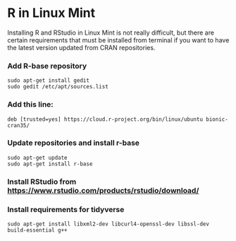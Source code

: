 # R in Linux Mint

Installing R and RStudio in Linux Mint is not really difficult, but there are certain requirements that must be installed from terminal if you want to have the latest version updated from CRAN repositories.

### Add R-base repository

```
sudo apt-get install gedit
sudo gedit /etc/apt/sources.list
```

### Add this line:

```    
deb [trusted=yes] https://cloud.r-project.org/bin/linux/ubuntu bionic-cran35/
```
### Update repositories and install r-base

```
sudo apt-get update
sudo apt-get install r-base
```

### Install RStudio from https://www.rstudio.com/products/rstudio/download/

### Install requirements for tidyverse

```
sudo apt-get install libxml2-dev libcurl4-openssl-dev libssl-dev build-essential g++
```
